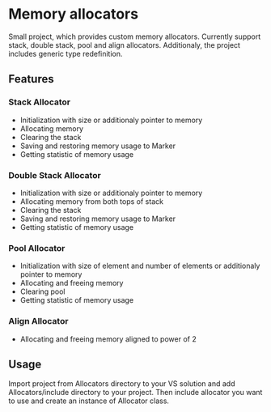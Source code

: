 # Memory allocators

Small project, which provides custom memory allocators. Currently support stack, double stack, pool and align allocators. Additionaly, the project includes generic type redefinition.

## Features

### Stack Allocator
- Initialization with size or additionaly pointer to memory
- Allocating memory
- Clearing the stack
- Saving and restoring memory usage to Marker
- Getting statistic of memory usage

### Double Stack Allocator
- Initialization with size or additionaly pointer to memory
- Allocating memory from both tops of stack
- Clearing the stack
- Saving and restoring memory usage to Marker
- Getting statistic of memory usage

### Pool Allocator
- Initialization with size of element and number of elements or additionaly pointer to memory
- Allocating and freeing memory
- Clearing pool
- Getting statistic of memory usage

### Align Allocator
- Allocating and freeing memory aligned to power of 2

## Usage
Import project from Allocators directory to your VS solution and add Allocators/include directory to your project. Then include allocator you want to use and create an instance of Allocator class.

